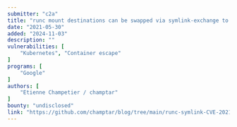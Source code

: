 ```yaml
---
submitter: "c2a"
title: "runc mount destinations can be swapped via symlink-exchange to cause mounts outside the rootfs (CVE-2021-30465)"
date: "2021-05-30"
added: "2024-11-03"
description: ""
vulnerabilities: [
    "Kubernetes", "Container escape"
]
programs: [
    "Google"
]
authors: [
    "Etienne Champetier / champtar"
]
bounty: "undisclosed"
link: "https://github.com/champtar/blog/tree/main/runc-symlink-CVE-2021-30465"
---
```




